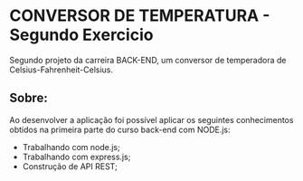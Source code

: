 # CONVERSOR DE TEMPERATURA - Segundo Exercicio

Segundo projeto da carreira BACK-END, um conversor de temperadora de Celsius-Fahrenheit-Celsius.

## Sobre:

Ao desenvolver a aplicação foi possível aplicar os seguintes conhecimentos obtidos na primeira parte do curso back-end com NODE.js:

 - Trabalhando com node.js;
 - Trabalhando com express.js;
 - Construção de API REST;

